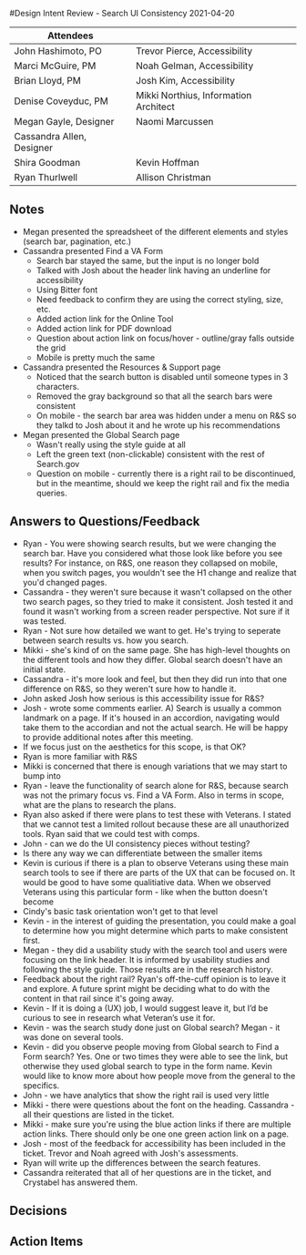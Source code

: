 #Design Intent Review - Search UI Consistency 2021-04-20

| Attendees |   |
-- | -- |
| John Hashimoto, PO | Trevor Pierce, Accessibility
|  Marci McGuire, PM | Noah Gelman, Accessibility
|  Brian Lloyd, PM | Josh Kim, Accessibility
|  Denise Coveyduc, PM |Mikki Northius, Information Architect
| Megan Gayle, Designer | Naomi Marcussen
| Cassandra Allen, Designer
| Shira Goodman | Kevin Hoffman
| Ryan Thurlwell | Allison Christman

## Notes
- Megan presented the spreadsheet of the different elements and styles (search bar, pagination, etc.)
- Cassandra presented Find a VA Form
    - Search bar stayed the same, but the input is no longer bold
    - Talked with Josh about the header link having an underline for accessibility
    - Using Bitter font
    - Need feedback to confirm they are using the correct styling, size, etc.
    - Added action link for the Online Tool
    - Added action link for PDF download
    - Question about action link on focus/hover - outline/gray falls outside the grid
    - Mobile is pretty much the same
- Cassandra presented the Resources & Support page
    - Noticed that the search button is disabled until someone types in 3 characters. 
    - Removed the gray background so that all the search bars were consistent
    - On mobile - the search bar area was hidden under a menu on R&S so they talkd to Josh about it and he wrote up his recommendations
- Megan presented the Global Search page
    - Wasn't really using the style guide at all
    - Left the green text (non-clickable) consistent with the rest of Search.gov
    - Question on mobile - currently there is a right rail to be discontinued, but in the meantime, should we keep the right rail and fix the media queries.

## Answers to Questions/Feedback
- Ryan - You were showing search results, but we were changing the search bar.  Have you considered what those look like before you see results? For instance, on R&S, one reason they collapsed on mobile, when you switch pages, you wouldn't see the H1 change and realize that you'd changed pages.
- Cassandra - they weren't sure because it wasn't collapsed on the other two search pages, so they tried to make it consistent.  Josh tested it and found it wasn't working from a screen reader perspective.  Not sure if it was tested. 
- Ryan - Not sure how detailed we want to get.  He's trying to seperate between search results vs. how you search. 
- Mikki - she's kind of on the same page.  She has high-level thoughts on the different tools and how they differ.  Global search doesn't have an initial state.  
- Cassandra - it's more look and feel, but then they did run into that one difference on R&S, so they weren't sure how to handle it.
- John asked Josh how serious is this accessibility issue for R&S? 
- Josh - wrote some comments earlier.  A) Search is usually a common landmark on a page.  If it's housed in an accordion, navigating would take them to the accordian and not the actual search.  He will be happy to provide additional notes after this meeting.
- If we focus just on the aesthetics for this scope, is that OK? 
- Ryan is more familiar with R&S 
- Mikki is concerned that there is enough variations that we may start to bump into 
- Ryan - leave the functionality of search alone for R&S, because search was not the primary focus vs. Find a VA Form.  Also in terms in scope, what are the plans to research the plans.
- Ryan also asked if there were plans to test these with Veterans.  I stated that we cannot test a limited rollout because these are all unauthorized tools.  Ryan said that we could test with comps.
- John - can we do the UI consistency pieces without testing? 
- Is there any way we can differentiate between the smaller items 
- Kevin is curious if there is a plan to observe Veterans using these main search tools to see if there are parts of the UX that can be focused on.  It would be good to have some qualitiative data.  When we observed Veterans using this particular form - like when the button doesn't become
- Cindy's basic task orientation won't get to that level
- Kevin - in the interest of guiding the presentation, you could make a goal to determine how you might determine which parts to make consistent first.  
- Megan - they did a usability study with the search tool and users were focusing on the link header. It is informed by usability studies and following the style guide.  Those results are in the research history.
- Feedback about the right rail? Ryan's off-the-cuff opinion is to leave it and explore.  A future sprint might be deciding what to do with the content in that rail since it's going away. 
- Kevin - If it is doing a (UX) job, I would suggest leave it, but I’d be curious to see in research what Veteran’s use it for.
- Kevin - was the search study done just on Global search?  Megan - it was done on several tools.
- Kevin - did you observe people moving from Global search to Find a Form search?  Yes. One or two times they were able to see the link, but otherwise they used global search to type in the form name.   Kevin would like to know more about how people move from the general to the specifics.
- John - we have analytics that show the right rail is used very little
- Mikki - there were questions about the font on the heading.  Cassandra - all their questions are listed in the ticket.
- Mikki - make sure you're using the blue action links if there are multiple action links.  There should only be one one green action link on a page.
- Josh - most of the feedback for accessibility has been included in the ticket. Trevor and Noah agreed with Josh's assessments.
- Ryan will write up the differences between the search features.
- Cassandra reiterated that all of her questions are in the ticket, and Crystabel has answered them.

## Decisions

## Action Items
